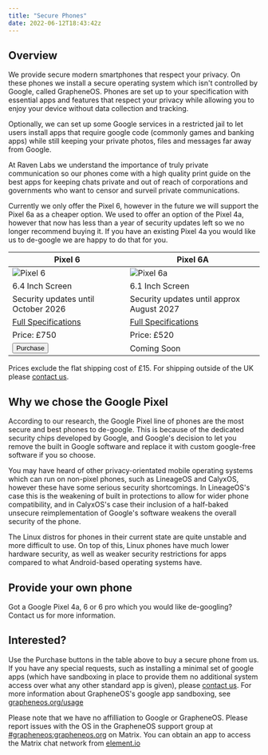 ```yaml
---
title: "Secure Phones"
date: 2022-06-12T18:43:42z
---
```


## Overview

We provide secure modern smartphones that respect your privacy. On these phones we install a secure operating system which isn't controlled by Google, called GrapheneOS. Phones are set up to your specification with essential apps and features that respect your privacy while allowing you to enjoy your device without data collection and tracking.

Optionally, we can set up some Google services in a restricted jail to let users install apps that require google code (commonly games and banking apps) while still keeping your private photos, files and messages far away from Google.

At Raven Labs we understand the importance of truly private communication so our phones come with a high quality print guide on the best apps for keeping chats private and out of reach of corporations and governments who want to censor and surveil private communications.

Currently we only offer the Pixel 6, however in the future we will support the Pixel 6a as a cheaper option. We used to offer an option of the Pixel 4a, however that now has less than a year of security updates left so we no longer recommend buying it. If you have an existing Pixel 4a you would like us to de-google we are happy to do that for you.

|Pixel 6| Pixel 6A |
|--------------------------------------------|---------------------------------------------|
| ![Pixel 6](/images/p6.png)| ![Pixel 6a](/images/p6a.png)|
| 6.4 Inch Screen | 6.1 Inch Screen |
| Security updates until October 2026 | Security updates until approx August 2027 |
| [Full Specifications](https://store.google.com/product/pixel_6a?hl=en-GB) | [Full Specifications](https://store.google.com/product/pixel_6?hl=en-GB) |
| Price: £750 | Price: £520 |
| <button onclick="window.location.href='https://buy.stripe.com/aEU5lLaZyaFz8yQ3cf';">Purchase</button> | Coming Soon |

Prices exclude the flat shipping cost of £15. For shipping outside of the UK please [contact us](/contact).

## Why we chose the Google Pixel
According to our research, the Google Pixel line of phones are the most secure and best phones to de-google. This is because of the dedicated security chips developed by Google, and Google's decision to let you remove the built in Google software and replace it with custom google-free software if you so choose.

You may have heard of other privacy-orientated mobile operating systems which can run on non-pixel phones, such as LineageOS and CalyxOS, however these have some serious security shortcomings. In LineageOS's case this is the weakening of built in protections to allow for wider phone compatibility, and in CalyxOS's case their inclusion of a half-baked unsecure reimplementation of Google's software weakens the overall security of the phone.

The Linux distros for phones in their current state are quite unstable and more difficult to use. On top of this, Linux phones have much lower hardware security, as well as weaker security restrictions for apps compared to what Android-based operating systems have.

## Provide your own phone
Got a Google Pixel 4a, 6 or 6 pro which you would like de-googling? Contact us for more information.

## Interested?
Use the Purchase buttons in the table above to buy a secure phone from us. If you have any special requests, such as installing a minimal set of google apps (which have sandboxing in place to provide them no additional system access over what any other standard app is given), please [contact us](/contact). For more information about GrapheneOS's google app sandboxing, see [grapheneos.org/usage](https://grapheneos.org/usage#sandboxed-google-play)

Please note that we have no affilliation to Google or GrapheneOS. Please report issues with the OS in the GrapheneOS support group at [#grapheneos:grapheneos.org](https://matrix.to/#/#grapheneos:grapheneos.org) on Matrix. You can obtain an app to access the Matrix chat network from [element.io](https://element.io)